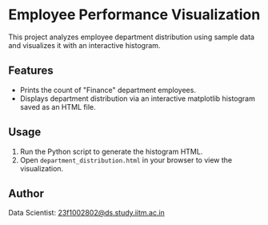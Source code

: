 # Employee Performance Visualization

This project analyzes employee department distribution using sample data and visualizes it with an interactive histogram.

## Features

- Prints the count of "Finance" department employees.
- Displays department distribution via an interactive matplotlib histogram saved as an HTML file.

## Usage

1. Run the Python script to generate the histogram HTML.
2. Open `department_distribution.html` in your browser to view the visualization.

## Author

Data Scientist: 23f1002802@ds.study.iitm.ac.in
